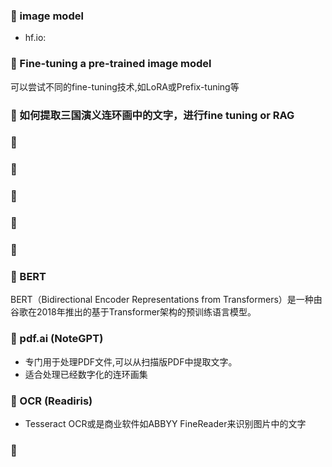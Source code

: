 
### 🥃 image model

- hf.io:

### 🥃 Fine-tuning a pre-trained image model

可以尝试不同的fine-tuning技术,如LoRA或Prefix-tuning等


### 🥃 如何提取三国演义连环画中的文字，进行fine tuning or RAG

### 🥃 


### 🥃 


### 🥃 

### 🥃 


### 🥃 


### 🥃 BERT

BERT（Bidirectional Encoder Representations from Transformers）是一种由谷歌在2018年推出的基于Transformer架构的预训练语言模型。

### 🥃 pdf.ai (NoteGPT)

- 专门用于处理PDF文件,可以从扫描版PDF中提取文字。
- 适合处理已经数字化的连环画集

### 🥃 OCR (Readiris)

- Tesseract OCR或是商业软件如ABBYY FineReader来识别图片中的文字

### 🥃 
